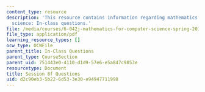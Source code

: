 ```yaml
---
content_type: resource
description: 'This resource contains information regarding mathematics for computer
  science: In-class questions.'
file: /media/courses/6-042j-mathematics-for-computer-science-spring-2015/d2c90eb35b226d533e30e94947711998_MIT6_042JS15_cp8f.pdf
file_type: application/pdf
learning_resource_types: []
ocw_type: OCWFile
parent_title: In-Class Questions
parent_type: CourseSection
parent_uid: 751443e0-4110-d1d9-57e6-e5a847c9853e
resourcetype: Document
title: Session 8f Questions
uid: d2c90eb3-5b22-6d53-3e30-e94947711998
---
```

